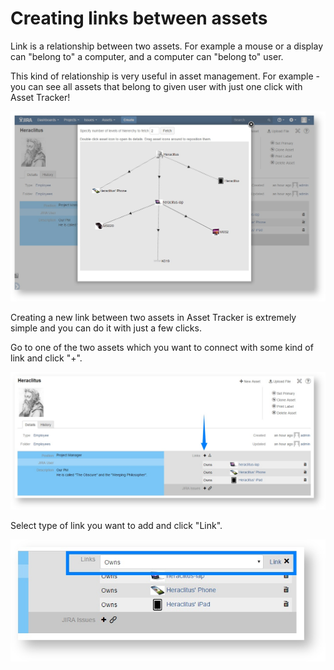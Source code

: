 # Creating links between assets

Link is a relationship between two assets. For example a mouse or a display can "belong to" a computer, and a computer can "belong to" user.

This kind of relationship is very useful in asset management. For example - you can see all assets that belong to given user with just one click with Asset Tracker!

![](../.gitbook/assets/image%20%2834%29.png)

Creating a new link between two assets in Asset Tracker is extremely simple and you can do it with just a few clicks.



Go to one of the two assets which you want to connect with some kind of link and click "+".

![](../.gitbook/assets/image%20%283%29.png)



Select type of link you want to add and click "Link".

![](../.gitbook/assets/image%20%284%29.png)

